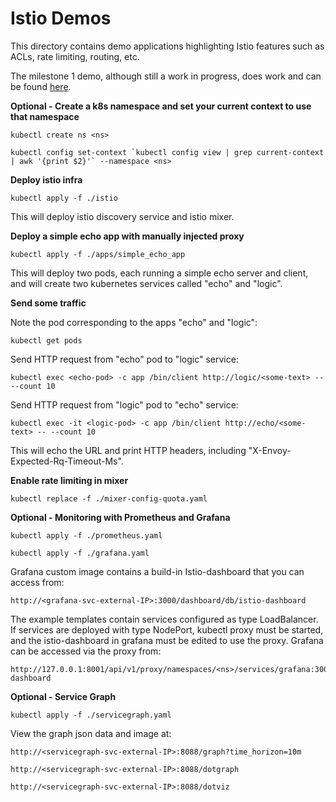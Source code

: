 # Istio Demos

This directory contains demo applications highlighting Istio features 
such as ACLs, rate limiting, routing, etc.

The milestone 1 demo, although still a work in progress, does work and can be found [here](bookinfo/doc/bookinfo.md).

**Optional - Create a k8s namespace and set your current context to use that namespace**

    kubectl create ns <ns>
    
    kubectl config set-context `kubectl config view | grep current-context | awk '{print $2}'` --namespace <ns>

**Deploy istio infra**

    kubectl apply -f ./istio

This will deploy istio discovery service and istio mixer.

**Deploy a simple echo app with manually injected proxy**

    kubectl apply -f ./apps/simple_echo_app

This will deploy two pods, each running a simple echo server and client, and will create two kubernetes services called "echo" and "logic".

**Send some traffic**

Note the pod corresponding to the apps "echo" and "logic":
    
    kubectl get pods


Send HTTP request from "echo" pod to "logic" service:

    kubectl exec <echo-pod> -c app /bin/client http://logic/<some-text> -- --count 10
    
Send HTTP request from "logic" pod to "echo" service:

    kubectl exec -it <logic-pod> -c app /bin/client http://echo/<some-text> -- --count 10

This will echo the URL and print HTTP headers, including "X-Envoy-Expected-Rq-Timeout-Ms".

**Enable rate limiting in mixer**

    kubectl replace -f ./mixer-config-quota.yaml
    
**Optional - Monitoring with Prometheus and Grafana**

    kubectl apply -f ./prometheus.yaml  

    kubectl apply -f ./grafana.yaml   

Grafana custom image contains a build-in Istio-dashboard that you can access from:
    
    http://<grafana-svc-external-IP>:3000/dashboard/db/istio-dashboard

The example templates contain services configured as type LoadBalancer. If services are deployed with type NodePort,
kubectl proxy must be started, and the istio-dashboard in grafana must be edited to use the proxy. Grafana can be 
accessed via the proxy from:

    http://127.0.0.1:8001/api/v1/proxy/namespaces/<ns>/services/grafana:3000/dashboard/db/istio-dashboard
    
**Optional - Service Graph**

    kubectl apply -f ./servicegraph.yaml

View the graph json data and image at:

    http://<servicegraph-svc-external-IP>:8088/graph?time_horizon=10m

    http://<servicegraph-svc-external-IP>:8088/dotgraph

    http://<servicegraph-svc-external-IP>:8088/dotviz